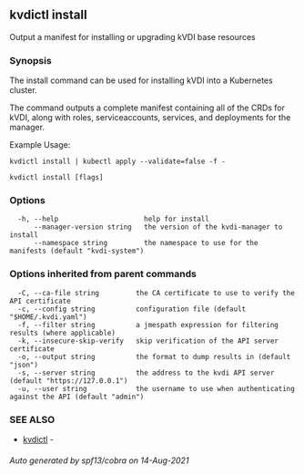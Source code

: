 ## kvdictl install

Output a manifest for installing or upgrading kVDI base resources

### Synopsis

The install command can be used for installing kVDI into a Kubernetes cluster.
	
The command outputs a complete manifest containing all of the CRDs for kVDI, along with
roles, serviceaccounts, services, and deployments for the manager.

Example Usage:

    kvdictl install | kubectl apply --validate=false -f -



```
kvdictl install [flags]
```

### Options

```
  -h, --help                     help for install
      --manager-version string   the version of the kvdi-manager to install
      --namespace string         the namespace to use for the manifests (default "kvdi-system")
```

### Options inherited from parent commands

```
  -C, --ca-file string         the CA certificate to use to verify the API certificate
  -c, --config string          configuration file (default "$HOME/.kvdi.yaml")
  -f, --filter string          a jmespath expression for filtering results (where applicable)
  -k, --insecure-skip-verify   skip verification of the API server certificate
  -o, --output string          the format to dump results in (default "json")
  -s, --server string          the address to the kvdi API server (default "https://127.0.0.1")
  -u, --user string            the username to use when authenticating against the API (default "admin")
```

### SEE ALSO

* [kvdictl](kvdictl.md)	 - 

###### Auto generated by spf13/cobra on 14-Aug-2021
